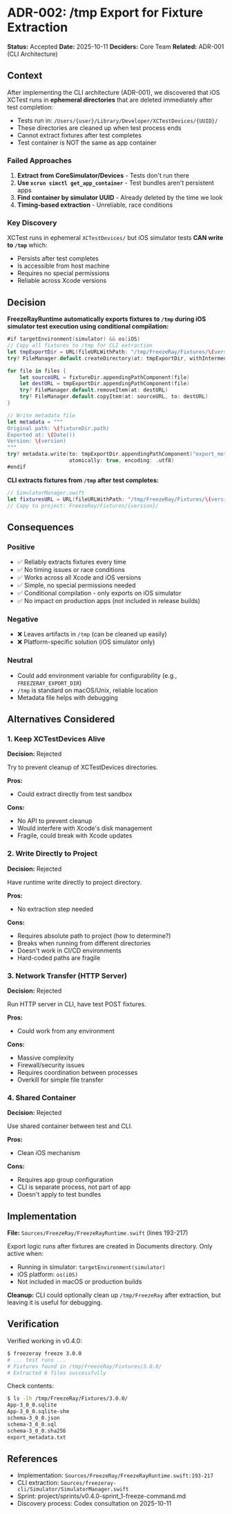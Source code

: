# ADR-002: /tmp Export for Fixture Extraction

**Status:** Accepted
**Date:** 2025-10-11
**Deciders:** Core Team
**Related:** ADR-001 (CLI Architecture)

## Context

After implementing the CLI architecture (ADR-001), we discovered that iOS XCTest runs in **ephemeral directories** that are deleted immediately after test completion:

- Tests run in: `/Users/{user}/Library/Developer/XCTestDevices/{UUID}/`
- These directories are cleaned up when test process ends
- Cannot extract fixtures after test completes
- Test container is NOT the same as app container

### Failed Approaches

1. **Extract from CoreSimulator/Devices** - Tests don't run there
2. **Use `xcrun simctl get_app_container`** - Test bundles aren't persistent apps
3. **Find container by simulator UUID** - Already deleted by the time we look
4. **Timing-based extraction** - Unreliable, race conditions

### Key Discovery

XCTest runs in ephemeral `XCTestDevices/` but iOS simulator tests **CAN write to `/tmp`** which:
- Persists after test completes
- Is accessible from host machine
- Requires no special permissions
- Reliable across Xcode versions

## Decision

**FreezeRayRuntime automatically exports fixtures to `/tmp` during iOS simulator test execution using conditional compilation:**

```swift
#if targetEnvironment(simulator) && os(iOS)
// Copy all fixtures to /tmp for CLI extraction
let tmpExportDir = URL(fileURLWithPath: "/tmp/FreezeRay/Fixtures/\(version)")
try? FileManager.default.createDirectory(at: tmpExportDir, withIntermediateDirectories: true)

for file in files {
    let sourceURL = fixtureDir.appendingPathComponent(file)
    let destURL = tmpExportDir.appendingPathComponent(file)
    try? FileManager.default.removeItem(at: destURL)
    try? FileManager.default.copyItem(at: sourceURL, to: destURL)
}

// Write metadata file
let metadata = """
Original path: \(fixtureDir.path)
Exported at: \(Date())
Version: \(version)
"""
try? metadata.write(to: tmpExportDir.appendingPathComponent("export_metadata.txt"),
                    atomically: true, encoding: .utf8)
#endif
```

**CLI extracts fixtures from `/tmp` after test completes:**

```swift
// SimulatorManager.swift
let fixturesURL = URL(fileURLWithPath: "/tmp/FreezeRay/Fixtures/\(version)")
// Copy to project: FreezeRay/Fixtures/{version}/
```

## Consequences

### Positive

- ✅ Reliably extracts fixtures every time
- ✅ No timing issues or race conditions
- ✅ Works across all Xcode and iOS versions
- ✅ Simple, no special permissions needed
- ✅ Conditional compilation - only exports on iOS simulator
- ✅ No impact on production apps (not included in release builds)

### Negative

- ❌ Leaves artifacts in `/tmp` (can be cleaned up easily)
- ❌ Platform-specific solution (iOS simulator only)

### Neutral

- Could add environment variable for configurability (e.g., `FREEZERAY_EXPORT_DIR`)
- `/tmp` is standard on macOS/Unix, reliable location
- Metadata file helps with debugging

## Alternatives Considered

### 1. Keep XCTestDevices Alive

**Decision:** Rejected

Try to prevent cleanup of XCTestDevices directories.

**Pros:**
- Could extract directly from test sandbox

**Cons:**
- No API to prevent cleanup
- Would interfere with Xcode's disk management
- Fragile, could break with Xcode updates

### 2. Write Directly to Project

**Decision:** Rejected

Have runtime write directly to project directory.

**Pros:**
- No extraction step needed

**Cons:**
- Requires absolute path to project (how to determine?)
- Breaks when running from different directories
- Doesn't work in CI/CD environments
- Hard-coded paths are fragile

### 3. Network Transfer (HTTP Server)

**Decision:** Rejected

Run HTTP server in CLI, have test POST fixtures.

**Pros:**
- Could work from any environment

**Cons:**
- Massive complexity
- Firewall/security issues
- Requires coordination between processes
- Overkill for simple file transfer

### 4. Shared Container

**Decision:** Rejected

Use shared container between test and CLI.

**Pros:**
- Clean iOS mechanism

**Cons:**
- Requires app group configuration
- CLI is separate process, not part of app
- Doesn't apply to test bundles

## Implementation

**File:** `Sources/FreezeRay/FreezeRayRuntime.swift` (lines 193-217)

Export logic runs after fixtures are created in Documents directory. Only active when:
- Running in simulator: `targetEnvironment(simulator)`
- iOS platform: `os(iOS)`
- Not included in macOS or production builds

**Cleanup:**
CLI could optionally clean up `/tmp/FreezeRay` after extraction, but leaving it is useful for debugging.

## Verification

Verified working in v0.4.0:
```bash
$ freezeray freeze 3.0.0
# ... test runs ...
# Fixtures found in /tmp/FreezeRay/Fixtures/3.0.0/
# Extracted 6 files successfully
```

Check contents:
```bash
$ ls -lh /tmp/FreezeRay/Fixtures/3.0.0/
App-3_0_0.sqlite
App-3_0_0.sqlite-shm
schema-3_0_0.json
schema-3_0_0.sql
schema-3_0_0.sha256
export_metadata.txt
```

## References

- Implementation: `Sources/FreezeRay/FreezeRayRuntime.swift:193-217`
- CLI extraction: `Sources/freezeray-cli/Simulator/SimulatorManager.swift`
- Sprint: project/sprints/v0.4.0-sprint_1-freeze-command.md
- Discovery process: Codex consultation on 2025-10-11

